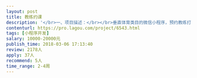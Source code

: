 ```yaml
---                
layout: post       
title: 教练约课           
description: '</br>一、项目描述：</br></br>垂直体育类目的微信小程序，预约教练打球。</br></br>二、主要功能点：</br></br>预约教练打球</br></br>1. 选择某个教练</br>2. 选择具体时段</br>3. 预约成功后通知教练</br></br>三、可参考产品：</br></br>乐刻体育</br></br>四、人员要求：</br></br>1、有微信小程序开发经验。</br>2、有和PM/UI对接经验</br>'     
contenturl: https://pro.lagou.com/project/6543.html      
tags: [小程序开发]            
salary: 10000-20000元          
publish_time: 2018-03-06 17:13:40         
review: 2178人                   
apply: 37人                   
recommend: 5人                   
time_range: 2-4周              
---                 
```

